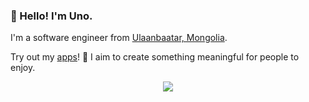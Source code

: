 ### 👋 Hello! I'm Uno.

I'm a software engineer from <a href="https://en.wikipedia.org/wiki/Ulaanbaatar">Ulaanbaatar, Mongolia</a>. 

Try out my <a href="https://apps.apple.com/us/developer/usukhbayar-batbayar/id1532655863">apps</a>! 📱 I aim to create something meaningful for people to enjoy. 

<p align="center">
  <a href="https://skillicons.dev">
    <img src="https://skillicons.dev/icons?i=git,kubernetes,docker,c,vim" />
  </a>
</p>

